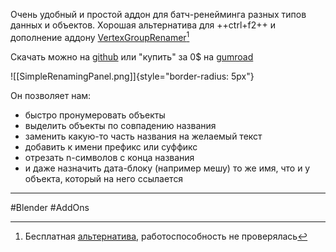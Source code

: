 Очень удобный и простой аддон для батч-ренейминга разных типов данных и объектов. Хорошая альтернатива для ++ctrl+f2++ и дополнение аддону [VertexGroupRenamer](https://blendermarket.com/products/vertex-groups-renamer-vgr)[^1]

Скачать можно на [github](https://github.com/Weisl/simple_renaming) или "купить" за 0$ на [gumroad](https://weisl.gumroad.com/l/simple_renaming_panel)

![[SimpleRenamingPanel.png]]{style="border-radius: 5px"}

Он позволяет нам:

* быстро пронумеровать объекты
* выделить объекты по совпадению названия
* заменить какую-то часть названия на желаемый текст
* добавить к имени префикс или суффикс
* отрезать n-символов с конца названия
* и даже назначить дата-блоку (например мешу) то же имя, что и у объекта, который на него ссылается

___
[^1]: Бесплатная [альтернатива](https://github.com/BlenderBoi/Batch_Rename_Vertex_Groups), работоспособность не проверялась

#Blender #AddOns 